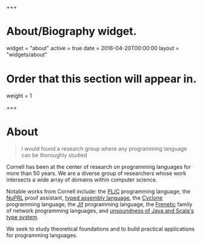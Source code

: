 +++
# About/Biography widget.
widget = "about"
active = true
date = 2016-04-20T00:00:00
layout = "widgets/about"

# Order that this section will appear in.
weight = 1

+++

# About

> I would found a research group where any programming language can be
> thoroughly studied

Cornell has been at the center of research on programming languages for more
than 50 years. We are a diverse group of researchers whose work intersects a
wide array of domains within computer science.

Notable works from Cornell include:
the [PL/C](https://en.wikipedia.org/wiki/PL/C) programming language,
the [NuPRL](http://www.nuprl.org) proof assistant,
[typed assembly language](https://www.cs.cornell.edu/talc),
the [Cyclone](https://cyclone.thelanguage.org) programming language,
the [Jif](http://www.cs.cornell.edu/jif) programming language,
the [Frenetic](http://www.frenetic-lang.org) family of network programming
languages,
and [unsoundness of Java and Scala's type system](http://io.livecode.ch/learn/namin/unsound).

We seek to study theoretical foundations and to build practical applications for
programming languages.



